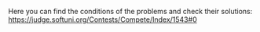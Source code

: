 Here you can find the conditions of the problems and check their solutions:
https://judge.softuni.org/Contests/Compete/Index/1543#0